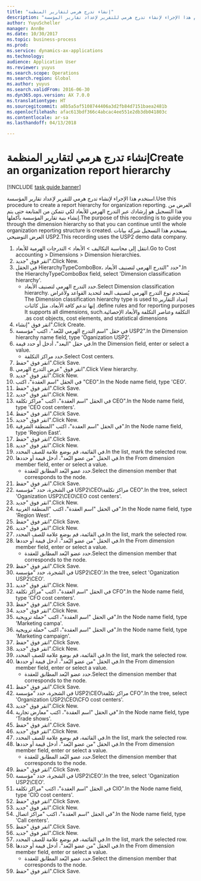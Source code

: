```yaml
--- 
title: "إنشاء تدرج هرمي لتقارير المنظمة"
description: "استخدم هذا الإجراء لإنشاء تدرج هرمي للتقرير لإعداد تقارير المؤسسة."
author: YuyuScheller
manager: AnnBe
ms.date: 10/30/2017
ms.topic: business-process
ms.prod: 
ms.service: dynamics-ax-applications
ms.technology: 
audience: Application User
ms.reviewer: yuyus
ms.search.scope: Operations
ms.search.region: Global
ms.author: yuyus
ms.search.validFrom: 2016-06-30
ms.dyn365.ops.version: AX 7.0.0
ms.translationtype: HT
ms.sourcegitcommit: a8b5a5af5108744406a3d2fb84d7151baea2481b
ms.openlocfilehash: afac613bdf366c4abcac4ee551e2db3db041803c
ms.contentlocale: ar-sa
ms.lasthandoff: 04/13/2018

---
```

# <a name="create-an-organization-report-hierarchy"></a><span data-ttu-id="f8cd5-103">إنشاء تدرج هرمي لتقارير المنظمة</span><span class="sxs-lookup"><span data-stu-id="f8cd5-103">Create an organization report hierarchy</span></span>

[!INCLUDE [task guide banner](../../includes/task-guide-banner.md)]

<span data-ttu-id="f8cd5-104">استخدم هذا الإجراء لإنشاء تدرج هرمي للتقرير لإعداد تقارير المؤسسة.</span><span class="sxs-lookup"><span data-stu-id="f8cd5-104">Use this procedure to create a report hierarchy for organization reporting.</span></span> <span data-ttu-id="f8cd5-105">الغرض من هذا التسجيل هو إرشادك عبر التدرج الهرمي للأبعاد لكي تتمكن من المتابعة حتى يتم إنشاء بنية تقارير المؤسسة بأكملها.</span><span class="sxs-lookup"><span data-stu-id="f8cd5-105">The purpose of this recording is to guide you through the dimension hierarchy so that you can continue until the whole organization reporting structure is created.</span></span> <span data-ttu-id="f8cd5-106">يستخدم هذا التسجيل شركة بيانات العرض التوضيحي USP2.</span><span class="sxs-lookup"><span data-stu-id="f8cd5-106">This recording uses the USP2 demo data company.</span></span>

1. <span data-ttu-id="f8cd5-107">انتقل إلى محاسبة التكاليف > الأبعاد > التدرجات الهرمية للأبعاد‬.</span><span class="sxs-lookup"><span data-stu-id="f8cd5-107">Go to Cost accounting > Dimensions > Dimension hierarchies.</span></span>
2. <span data-ttu-id="f8cd5-108">انقر فوق "جديد".</span><span class="sxs-lookup"><span data-stu-id="f8cd5-108">Click New.</span></span>
3. <span data-ttu-id="f8cd5-109">في الحقل HierarchyTypeComboBox، حدد "التدرج الهرمي لتصنيف الأبعاد‬".</span><span class="sxs-lookup"><span data-stu-id="f8cd5-109">In the HierarchyTypeComboBox field, select 'Dimension classification hierarchy'.</span></span>
    * <span data-ttu-id="f8cd5-110">حدد التدرج الهرمي لتصنيف الأبعاد‬.</span><span class="sxs-lookup"><span data-stu-id="f8cd5-110">Select Dimension classification hierarchy.</span></span> <span data-ttu-id="f8cd5-111">يُستخدم نوع ‏‫التدرج الهرمي لتصنيف البعد لتحديد القواعد ولأغراض إعداد التقارير.</span><span class="sxs-lookup"><span data-stu-id="f8cd5-111">The Dimension classification hierarchy type is used to define rules and for reporting purposes.</span></span> <span data-ttu-id="f8cd5-112">إنها تدعم كافة الأبعاد، مثل كائنات التكلفة وعناصر التكلفة والأبعاد الإحصائية.</span><span class="sxs-lookup"><span data-stu-id="f8cd5-112">It supports all dimensions, such as cost objects, cost elements, and statistical dimensions.</span></span>  
4. <span data-ttu-id="f8cd5-113">انقر فوق "إنشاء".</span><span class="sxs-lookup"><span data-stu-id="f8cd5-113">Click Create.</span></span>
5. <span data-ttu-id="f8cd5-114">في حقل "‏‫اسم التدرج الهرمي للبُعد‬‬"، اكتب "مؤسسة USP2".</span><span class="sxs-lookup"><span data-stu-id="f8cd5-114">In the Dimension hierarchy name field, type 'Oganization USP2'.</span></span>
6. <span data-ttu-id="f8cd5-115">في حقل "البعد"، أدخل أو حدد قيمة.</span><span class="sxs-lookup"><span data-stu-id="f8cd5-115">In the Dimension field, enter or select a value.</span></span>
    * <span data-ttu-id="f8cd5-116">حدد مراكز التكلفة.</span><span class="sxs-lookup"><span data-stu-id="f8cd5-116">Select Cost centers.</span></span>  
7. <span data-ttu-id="f8cd5-117">انقر فوق "حفظ".</span><span class="sxs-lookup"><span data-stu-id="f8cd5-117">Click Save.</span></span>
8. <span data-ttu-id="f8cd5-118">انقر فوق "عرض التدرج الهرمي".</span><span class="sxs-lookup"><span data-stu-id="f8cd5-118">Click View hierarchy.</span></span>
9. <span data-ttu-id="f8cd5-119">انقر فوق "جديد".</span><span class="sxs-lookup"><span data-stu-id="f8cd5-119">Click New.</span></span>
10. <span data-ttu-id="f8cd5-120">في الحقل "اسم العقدة"، اكتب "CEO".</span><span class="sxs-lookup"><span data-stu-id="f8cd5-120">In the Node name field, type 'CEO'.</span></span>
11. <span data-ttu-id="f8cd5-121">انقر فوق "حفظ".</span><span class="sxs-lookup"><span data-stu-id="f8cd5-121">Click Save.</span></span>
12. <span data-ttu-id="f8cd5-122">انقر فوق "جديد".</span><span class="sxs-lookup"><span data-stu-id="f8cd5-122">Click New.</span></span>
13. <span data-ttu-id="f8cd5-123">في الحقل "اسم العقدة"، اكتب "مراكز تكلفة CEO".</span><span class="sxs-lookup"><span data-stu-id="f8cd5-123">In the Node name field, type 'CEO cost centers'.</span></span>
14. <span data-ttu-id="f8cd5-124">انقر فوق "حفظ".</span><span class="sxs-lookup"><span data-stu-id="f8cd5-124">Click Save.</span></span>
15. <span data-ttu-id="f8cd5-125">انقر فوق "جديد".</span><span class="sxs-lookup"><span data-stu-id="f8cd5-125">Click New.</span></span>
16. <span data-ttu-id="f8cd5-126">في الحقل "اسم العقدة"، اكتب "المنطقة الشرقية".</span><span class="sxs-lookup"><span data-stu-id="f8cd5-126">In the Node name field, type 'Region East'.</span></span>
17. <span data-ttu-id="f8cd5-127">انقر فوق "حفظ".</span><span class="sxs-lookup"><span data-stu-id="f8cd5-127">Click Save.</span></span>
18. <span data-ttu-id="f8cd5-128">انقر فوق "جديد".</span><span class="sxs-lookup"><span data-stu-id="f8cd5-128">Click New.</span></span>
19. <span data-ttu-id="f8cd5-129">في القائمة، قم بوضع علامة للصف المحدد.</span><span class="sxs-lookup"><span data-stu-id="f8cd5-129">In the list, mark the selected row.</span></span>
20. <span data-ttu-id="f8cd5-130">في الحقل "من عضو البُعد‬"، أدخل قيمة أو حددها.</span><span class="sxs-lookup"><span data-stu-id="f8cd5-130">In the From dimension member field, enter or select a value.</span></span>
    * <span data-ttu-id="f8cd5-131">حدد عضو البُعد المطابق للعقدة.</span><span class="sxs-lookup"><span data-stu-id="f8cd5-131">Select the dimension member that corresponds to the node.</span></span>  
21. <span data-ttu-id="f8cd5-132">انقر فوق "حفظ".</span><span class="sxs-lookup"><span data-stu-id="f8cd5-132">Click Save.</span></span>
22. <span data-ttu-id="f8cd5-133">في الشجرة، حدد "مؤسسة USP2\CEO\مراكز تكلفة CEO".</span><span class="sxs-lookup"><span data-stu-id="f8cd5-133">In the tree, select 'Oganization USP2\CEO\CEO cost centers'.</span></span>
23. <span data-ttu-id="f8cd5-134">انقر فوق "جديد".</span><span class="sxs-lookup"><span data-stu-id="f8cd5-134">Click New.</span></span>
24. <span data-ttu-id="f8cd5-135">في الحقل "اسم العقدة"، اكتب "المنطقة الغربية".</span><span class="sxs-lookup"><span data-stu-id="f8cd5-135">In the Node name field, type 'Region West'.</span></span>
25. <span data-ttu-id="f8cd5-136">انقر فوق "حفظ".</span><span class="sxs-lookup"><span data-stu-id="f8cd5-136">Click Save.</span></span>
26. <span data-ttu-id="f8cd5-137">انقر فوق "جديد".</span><span class="sxs-lookup"><span data-stu-id="f8cd5-137">Click New.</span></span>
27. <span data-ttu-id="f8cd5-138">في القائمة، قم بوضع علامة للصف المحدد.</span><span class="sxs-lookup"><span data-stu-id="f8cd5-138">In the list, mark the selected row.</span></span>
28. <span data-ttu-id="f8cd5-139">في الحقل "من عضو البُعد‬"، أدخل قيمة أو حددها.</span><span class="sxs-lookup"><span data-stu-id="f8cd5-139">In the From dimension member field, enter or select a value.</span></span>
    * <span data-ttu-id="f8cd5-140">حدد عضو البُعد المطابق للعقدة.</span><span class="sxs-lookup"><span data-stu-id="f8cd5-140">Select the dimension member that corresponds to the node.</span></span>  
29. <span data-ttu-id="f8cd5-141">انقر فوق "حفظ".</span><span class="sxs-lookup"><span data-stu-id="f8cd5-141">Click Save.</span></span>
30. <span data-ttu-id="f8cd5-142">في الشجرة، حدد "مؤسسة USP2\CEO'.</span><span class="sxs-lookup"><span data-stu-id="f8cd5-142">In the tree, select 'Oganization USP2\CEO'.</span></span>
31. <span data-ttu-id="f8cd5-143">انقر فوق "جديد".</span><span class="sxs-lookup"><span data-stu-id="f8cd5-143">Click New.</span></span>
32. <span data-ttu-id="f8cd5-144">في الحقل "اسم العقدة"، اكتب "مراكز تكلفة CFO".</span><span class="sxs-lookup"><span data-stu-id="f8cd5-144">In the Node name field, type 'CFO cost centers'.</span></span>
33. <span data-ttu-id="f8cd5-145">انقر فوق "حفظ".</span><span class="sxs-lookup"><span data-stu-id="f8cd5-145">Click Save.</span></span>
34. <span data-ttu-id="f8cd5-146">انقر فوق "جديد".</span><span class="sxs-lookup"><span data-stu-id="f8cd5-146">Click New.</span></span>
35. <span data-ttu-id="f8cd5-147">في الحقل "اسم العقدة"، اكتب "حملة ترويجية".</span><span class="sxs-lookup"><span data-stu-id="f8cd5-147">In the Node name field, type 'Marketing campa'.</span></span>
36. <span data-ttu-id="f8cd5-148">في الحقل "اسم العقدة"، اكتب "حملة ترويجية".</span><span class="sxs-lookup"><span data-stu-id="f8cd5-148">In the Node name field, type 'Marketing campaign'.</span></span>
37. <span data-ttu-id="f8cd5-149">انقر فوق "حفظ".</span><span class="sxs-lookup"><span data-stu-id="f8cd5-149">Click Save.</span></span>
38. <span data-ttu-id="f8cd5-150">انقر فوق "جديد".</span><span class="sxs-lookup"><span data-stu-id="f8cd5-150">Click New.</span></span>
39. <span data-ttu-id="f8cd5-151">في القائمة، قم بوضع علامة للصف المحدد.</span><span class="sxs-lookup"><span data-stu-id="f8cd5-151">In the list, mark the selected row.</span></span>
40. <span data-ttu-id="f8cd5-152">في الحقل "من عضو البُعد‬"، أدخل قيمة أو حددها.</span><span class="sxs-lookup"><span data-stu-id="f8cd5-152">In the From dimension member field, enter or select a value.</span></span>
    * <span data-ttu-id="f8cd5-153">حدد عضو البُعد المطابق للعقدة.</span><span class="sxs-lookup"><span data-stu-id="f8cd5-153">Select the dimension member that corresponds to the node.</span></span>  
41. <span data-ttu-id="f8cd5-154">انقر فوق "حفظ".</span><span class="sxs-lookup"><span data-stu-id="f8cd5-154">Click Save.</span></span>
42. <span data-ttu-id="f8cd5-155">في الشجرة، حدد "مؤسسة USP2‏\CEO\مراكز تكلفة CFO".</span><span class="sxs-lookup"><span data-stu-id="f8cd5-155">In the tree, select 'Organization USP2\CEO\CFO cost centers'.</span></span>
43. <span data-ttu-id="f8cd5-156">انقر فوق "جديد".</span><span class="sxs-lookup"><span data-stu-id="f8cd5-156">Click New.</span></span>
44. <span data-ttu-id="f8cd5-157">في الحقل "اسم العقدة"، اكتب "معارض تجارية".</span><span class="sxs-lookup"><span data-stu-id="f8cd5-157">In the Node name field, type 'Trade shows'.</span></span>
45. <span data-ttu-id="f8cd5-158">انقر فوق "حفظ".</span><span class="sxs-lookup"><span data-stu-id="f8cd5-158">Click Save.</span></span>
46. <span data-ttu-id="f8cd5-159">انقر فوق "جديد".</span><span class="sxs-lookup"><span data-stu-id="f8cd5-159">Click New.</span></span>
47. <span data-ttu-id="f8cd5-160">في القائمة، قم بوضع علامة للصف المحدد.</span><span class="sxs-lookup"><span data-stu-id="f8cd5-160">In the list, mark the selected row.</span></span>
48. <span data-ttu-id="f8cd5-161">في الحقل "من عضو البُعد‬"، أدخل قيمة أو حددها.</span><span class="sxs-lookup"><span data-stu-id="f8cd5-161">In the From dimension member field, enter or select a value.</span></span>
    * <span data-ttu-id="f8cd5-162">حدد عضو البُعد المطابق للعقدة.</span><span class="sxs-lookup"><span data-stu-id="f8cd5-162">Select the dimension member that corresponds to the node.</span></span>  
49. <span data-ttu-id="f8cd5-163">انقر فوق "حفظ".</span><span class="sxs-lookup"><span data-stu-id="f8cd5-163">Click Save.</span></span>
50. <span data-ttu-id="f8cd5-164">في الشجرة، حدد "مؤسسة USP2\CEO'.</span><span class="sxs-lookup"><span data-stu-id="f8cd5-164">In the tree, select 'Oganization USP2\CEO'.</span></span>
51. <span data-ttu-id="f8cd5-165">في الحقل "اسم العقدة"، اكتب "مراكز تكلفة CIO".</span><span class="sxs-lookup"><span data-stu-id="f8cd5-165">In the Node name field, type 'CIO cost centers'.</span></span>
52. <span data-ttu-id="f8cd5-166">انقر فوق "حفظ".</span><span class="sxs-lookup"><span data-stu-id="f8cd5-166">Click Save.</span></span>
53. <span data-ttu-id="f8cd5-167">انقر فوق "جديد".</span><span class="sxs-lookup"><span data-stu-id="f8cd5-167">Click New.</span></span>
54. <span data-ttu-id="f8cd5-168">في الحقل "اسم العقدة"، اكتب "مراكز اتصال".</span><span class="sxs-lookup"><span data-stu-id="f8cd5-168">In the Node name field, type 'Call centers'.</span></span>
55. <span data-ttu-id="f8cd5-169">انقر فوق "حفظ".</span><span class="sxs-lookup"><span data-stu-id="f8cd5-169">Click Save.</span></span>
56. <span data-ttu-id="f8cd5-170">انقر فوق "جديد".</span><span class="sxs-lookup"><span data-stu-id="f8cd5-170">Click New.</span></span>
57. <span data-ttu-id="f8cd5-171">في القائمة، قم بوضع علامة للصف المحدد.</span><span class="sxs-lookup"><span data-stu-id="f8cd5-171">In the list, mark the selected row.</span></span>
58. <span data-ttu-id="f8cd5-172">في الحقل "من عضو البُعد‬"، أدخل قيمة أو حددها.</span><span class="sxs-lookup"><span data-stu-id="f8cd5-172">In the From dimension member field, enter or select a value.</span></span>
    * <span data-ttu-id="f8cd5-173">حدد عضو البُعد المطابق للعقدة.</span><span class="sxs-lookup"><span data-stu-id="f8cd5-173">Select the dimension member that corresponds to the node.</span></span>  
59. <span data-ttu-id="f8cd5-174">انقر فوق "حفظ".</span><span class="sxs-lookup"><span data-stu-id="f8cd5-174">Click Save.</span></span>


